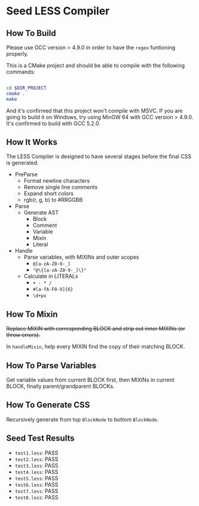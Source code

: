 # Seed LESS Compiler

## How To Build

Please use GCC version > 4.9.0 in order to have the `regex` funtioning properly.

This is a CMake project and should be able to compile with the following commands:

```bash

cd $DIR_PROJECT
cmake .
make

```

And it's confirmed that this project won't compile with MSVC. If you are going to build it on Windows, try using MinGW 64 with GCC version > 4.9.0. It's confirmed to build with GCC 5.2.0.

## How It Works

The LESS Compiler is designed to have several stages before the final CSS is generated.

  * PreParse
    * Format newline characters
    * Remove single line comments
    * Expand short colors
    * rgb(r, g, b) to #RRGGBB
  * Parse
    * Generate AST
      * Block
      * Comment
      * Variable
      * Mixin
      * Literal
  * Handle
    * Parse variables, with MIXINs and outer scopes
      * `@[a-zA-Z0-9-_]`
      * `"@\{[a-zA-Z0-9-_]\}"`
    * Calculate in LITERALs
      * `+ - * /`
      * `#[a-fA-F0-9]{6}`
      * `\d+px`

## How To Mixin

<del>Replace MIXIN with corresponding BLOCK and strip out inner MIXINs (or throw errors).</del>

In `handleMixin`, help every MIXIN find the copy of their matching BLOCK.

## How To Parse Variables

Get variable values from current BLOCK first, then MIXINs in current BLOCK, finally parent/grandparent BLOCKs.

## How To Generate CSS

Recursively generate from top `BlockNode` to bottom `BlockNode`.

## Seed Test Results

  * `test1.less`: PASS
  * `test2.less`: PASS
  * `test3.less`: PASS
  * `test4.less`: PASS
  * `test5.less`: PASS
  * `test6.less`: PASS
  * `test7.less`: PASS
  * `test8.less`: PASS

